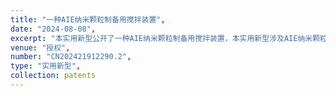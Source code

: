 ```yaml
---
title: "一种AIE纳米颗粒制备用搅拌装置",
date: "2024-08-08",
excerpt: "本实用新型公开了一种AIE纳米颗粒制备用搅拌装置，本实用新型涉及AIE纳米颗粒制备技术领域，包括搅拌容器和超声波分散器，所述超声波分散器的前端设置有隔音门，所述超声波分散器内侧的下端设置有升降座，所述搅拌容器位于超声波分散器的内侧，且和升降座的上端相互适配，所述超声波分散器内侧的上端设置有升降盖，所述升降盖的下端设置有升降环，所述升降环上端的前侧固定安装有电机仓，所述升降环的内侧设置有齿轮，所述升降环的下端设置有搅拌叶，所述升降盖的下端设置有超声波输出探头。该AIE纳米颗粒制备用搅拌装置，通过驱动电机工作带动多个搅拌叶同时转动，实现对溶液的充分搅拌混合，通过超声波输出探头实现对纳米颗粒的充分分散。",
venue: "授权",
number: "CN202421912290.2",
type: "实用新型",
collection: patents
---
```



